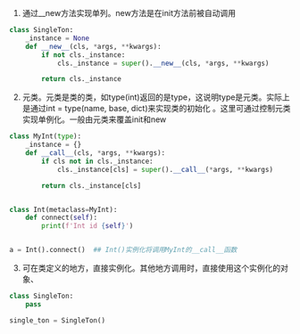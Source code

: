 1. 通过\_\_new方法实现单列。new方法是在init方法前被自动调用
```python
class SingleTon:
    _instance = None
    def __new__(cls, *args, **kwargs):
        if not cls._instance:
            cls._instance = super().__new__(cls, *args, **kwargs)

        return cls._instance
```

2. 元类。元类是类的类，如type(int)返回的是type，这说明type是元类。实际上是通过int = type(name, base, dict)来实现类的初始化
。这里可通过控制元类实现单例化。一般由元类来覆盖init和new
```python
class MyInt(type):
    _instance = {}
    def __call__(cls, *args, **kwargs):
        if cls not in cls._instance:
            cls._instance[cls] = super().__call__(*args, **kwargs)

        return cls._instance[cls]


class Int(metaclass=MyInt):
    def connect(self):
        print(f'Int id {self}')


a = Int().connect()  ## Int()实例化将调用MyInt的__call__函数
```

3. 可在类定义的地方，直接实例化。其他地方调用时，直接使用这个实例化的对象、
```python
class SingleTon:
    pass

single_ton = SingleTon()
```
